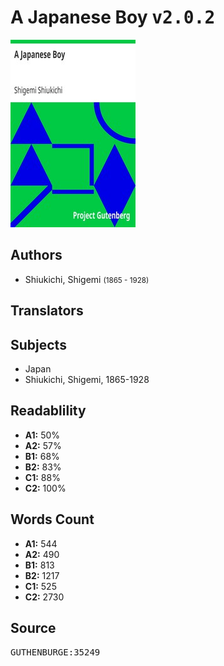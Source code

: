 # A Japanese Boy <kbd>v2.0.2</kbd>

![](./cover.medium.jpg "")

## Authors


 - Shiukichi, Shigemi <small>(1865 - 1928)</small>

## Translators



## Subjects


 - Japan
 - Shiukichi, Shigemi, 1865-1928

## Readablility


 - **A1:** 50%
 - **A2:** 57%
 - **B1:** 68%
 - **B2:** 83%
 - **C1:** 88%
 - **C2:** 100%

## Words Count


 - **A1:** 544
 - **A2:** 490
 - **B1:** 813
 - **B2:** 1217
 - **C1:** 525
 - **C2:** 2730

## Source


<kbd>GUTHENBURGE:35249</kbd>
